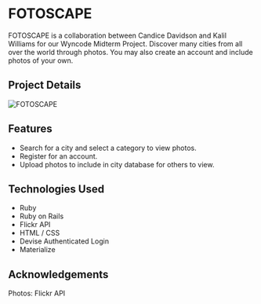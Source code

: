 # FOTOSCAPE
FOTOSCAPE is a collaboration between Candice Davidson and Kalil Williams for our Wyncode Midterm Project.  Discover many cities from all over the world through photos. You may also create an account and include photos of your own.



## Project Details

![FOTOSCAPE](https://github.com/cndragn/fotoscape/app/assets/images/fotoscape.png)

## Features
* Search for a city and select a category to view photos.
* Register for an account.
* Upload photos to include in city database for others to view.

## Technologies Used

* Ruby
* Ruby on Rails
* Flickr API
* HTML / CSS
* Devise Authenticated Login
* Materialize

## Acknowledgements
Photos: Flickr API
